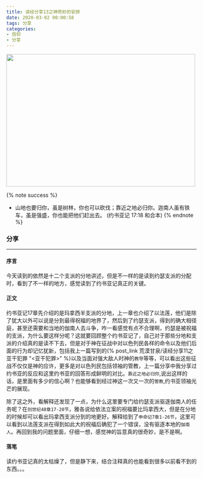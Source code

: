 ```yaml
---
title: 读经分享13之神奇妙的安排
date: 2020-03-02 00:00:58
tags: 分享
categories:
- 信仰
- 分享
---
```

<img src="https://hexo-1257711631.cos.ap-nanjing.myqcloud.com/20200225230127.png" width=500 height=350>

{% note success %}
* 山地也要归你，虽是树林，你也可以砍伐；靠近之地必归你。迦南人虽有铁车，虽是强盛，你也能把他们赶出去。
                                                    (约书亚记 17:18 和合本)
{% endnote %}

### 分享
***

#### 序言

今天读到的依然是十二个支派的分地讲述，但是不一样的是读到约瑟支派的分配时，看到了不一样的地方，感觉读到了约书亚记真正的关键。

#### 正文

约书亚记17章先介绍的是玛拿西半支派的分地，上一章也介绍了以法莲，他们是除了犹大以外可以说是分到最得祝福的地界了，然后到了约瑟支派，得到的确大相径庭，甚至还需要和当地的伽南人去斗争，咋一看感觉有点不合理啊，约瑟是被祝福的支派，为什么要这样分呢？这就要回顾整个约书亚记了，自己对于那些分地和支派的介绍真的是读不下去，但是对于神在征战中对以色列民各样的命令以及他们后面的行为却记忆犹新，包括我上一篇写到的{% post_link 荒漠甘泉/读经分享11之亚干犯罪 "<亚干犯罪>" %}以及当面对强大敌人时神的`教导`等等，可以看出这些征战不仅仅是神的应许，更多是对以色列民包括领袖的管教，上一篇分享中我分享过约书亚的反应和这里约书亚的回答形成鲜明的对比。`靠近之地必归你`,说出这样的话，是里面有多少的信心啊？也能够看到经过神这一次又一次的`管教`,约书亚领袖光芒的展现。

除了这之外，看解释还发现了一点，为什么这里要专门给约瑟支派驱逐伽南人的任务呢？在`创世纪48章17-20节`，雅各说给依法立案的祝福要比玛拿西大，但是在分地的时候却可以看出玛拿西支派分到的地更好。解释给到了`申命记7章1-26节`，这里可以看到以法莲支派在得到如此大的祝福后确犯了一个错误，没有驱逐本地的`伽南人`。再回到我的问题里面，仔细一想，感觉神的旨意真的很奇妙，是不是啊。

#### 落笔

读约书亚记真的太枯燥了，但是静下来，结合注释真的也能看到很多以前看不到的东西。。。
